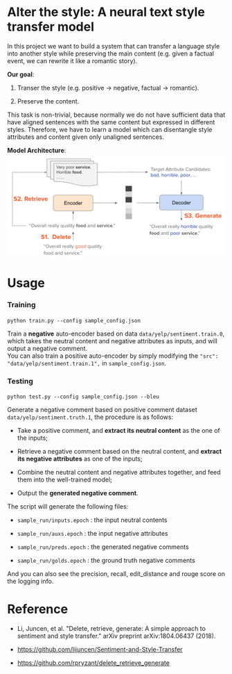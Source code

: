 # Alter the style: A neural text style transfer model
In this project we want to build a system that can transfer a language style into another style while preserving the main content (e.g. given a factual event, we can rewrite it like a romantic story). 

**Our goal**: 

1. Transer the style (e.g. positive -> negative, factual -> romantic).

2. Preserve the content.


This task is non-trivial, because normally we do not have sufficient data that have aligned sentences with the same content but expressed in different styles. Therefore, we have to learn a model which can disentangle style attributes and content given only unaligned sentences.

**Model Architecture**: 
<br>
<img src="https://github.com/ddddwy/text-style-transfer/raw/master/data/model.png">
<br>

# Usage

### Training

`python train.py --config sample_config.json`

Train a **negative** auto-encoder based on data `data/yelp/sentiment.train.0`, which takes the neutral content and negative attributes as inputs,
and will output a negative comment. <br>
You can also train a positive auto-encoder by simply modifying the `"src": "data/yelp/sentiment.train.1",` in `sample_config.json`.<br>


### Testing

`python test.py --config sample_config.json --bleu`

Generate a negative comment based on positive comment dataset `data/yelp/sentiment.truth.1`, the procedure is as follows:

* Take a positive comment, and **extract its neutral content** as the one of the inputs;

* Retrieve a negative comment based on the neutral content, and **extract its negative attributes** as one of the inputs;

* Combine the neutral content and negative attributes together, and feed them into the well-trained model;

* Output the **generated negative comment**.


The script will generate the following files:

* `sample_run/inputs.epoch` : the input neutral contents

* `sample_run/auxs.epoch` : the input negative attributes

* `sample_run/preds.epoch` : the generated negative comments

* `sample_run/golds.epoch` : the ground truth negative comments

And you can also see the precision, recall, edit_distance and rouge score on the logging info.

# Reference

* Li, Juncen, et al. "Delete, retrieve, generate: A simple approach to sentiment and style transfer." arXiv preprint arXiv:1804.06437 (2018).

* https://github.com/lijuncen/Sentiment-and-Style-Transfer

* https://github.com/rpryzant/delete_retrieve_generate